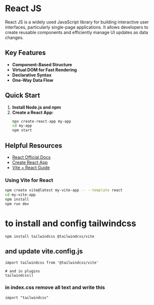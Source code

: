 # React JS
React JS is a widely used JavaScript library for building interactive user interfaces, particularly single-page applications. It allows developers to create reusable components and efficiently manage UI updates as data changes.

## Key Features

- **Component-Based Structure**
- **Virtual DOM for Fast Rendering**
- **Declarative Syntax**
- **One-Way Data Flow**

## Quick Start

1. **Install Node.js and npm**
2. **Create a React App:**
    ```bash
    npx create-react-app my-app
    cd my-app
    npm start
    ```

## Helpful Resources

- [React Official Docs](https://react.dev/)
- [Create React App](https://create-react-app.dev/)
- [Vite + React Guide](https://vitejs.dev/guide/#scaffolding-your-first-vite-project)

### Using Vite for React

```bash
npm create vite@latest my-vite-app -- --template react
cd my-vite-app
npm install
npm run dev
```

# to install and config tailwindcss 

    npm install tailwindcss @tailwindcss/vite 

## and update vite.config.js
    import tailwindcss from '@tailwindcss/vite'
    
    # and in plugins 
    tailwindcss()

### in index.css remove all text and write this 
    import "tailwindcss"